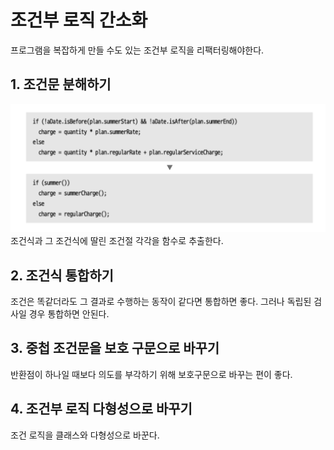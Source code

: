# 조건부 로직 간소화
프로그램을 복잡하게 만들 수도 있는 조건부 로직을 리팩터링해야한다.

## 1. 조건문 분해하기
![Alt text](image.png)
조건식과 그 조건식에 딸린 조건절 각각을 함수로 추출한다.

## 2. 조건식 통합하기
조건은 똑같더라도 그 결과로 수행하는 동작이 같다면 통합하면 좋다. 그러나 독립된 검사일 경우 통합하면 안된다.

## 3. 중첩 조건문을 보호 구문으로 바꾸기
반환점이 하나일 때보다 의도를 부각하기 위해 보호구문으로 바꾸는 편이 좋다.

## 4. 조건부 로직 다형성으로 바꾸기
조건 로직을 클래스와 다형성으로 바꾼다.

